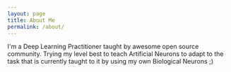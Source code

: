 ```yaml
---
layout: page
title: About Me
permalink: /about/
---
```


I'm a Deep Learning Practitioner taught by awesome open source community. 
Trying my level best to teach Artificial Neurons to adapt to the task that is currently taught to it by using my own Biological Neurons ;)
